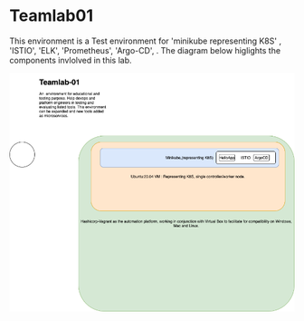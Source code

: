 # Teamlab01
This environment is a Test environment for 'minikube representing K8S' , 'ISTIO', 'ELK', 'Prometheus', 'Argo-CD', .
The diagram below higlights the components invlolved in this lab.

![Project overall plan explanation](./teamlab-01-overall-design.png) 
